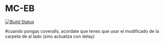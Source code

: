 # MC-EB

[![Build Status](https://travis-ci.com/Enzo127/MC-EB.svg?token=Nx3isxfu7pDpvqBeY9pq&branch=main)](https://travis-ci.com/Enzo127/MC-EB)

#cuando pongas coveralls, acordate que tenes que usar el modificado de la carpeta de al lado (sino actualiza con delay)